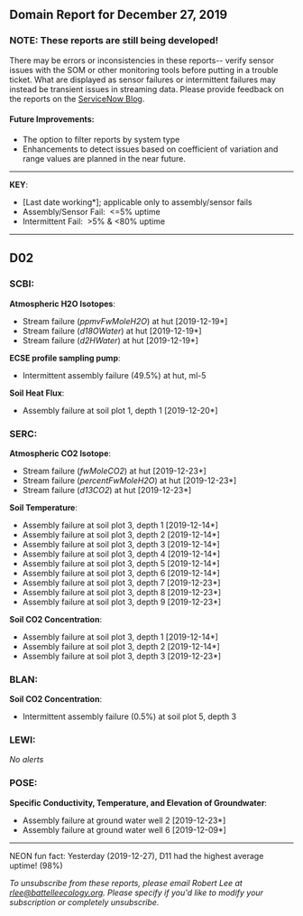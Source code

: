 ## Domain Report for December 27, 2019


### NOTE: These reports are still being developed!
There may be errors or inconsistencies in these reports-- verify sensor issues with the SOM or other monitoring tools before putting in a trouble ticket. What are displayed as sensor failures or intermittent failures may instead be transient issues in streaming data.
Please provide feedback on the reports on the [ServiceNow Blog](https://neon.service-now.com/community?id=community_blog&sys_id=9b4fbe8adbed734017ecf9041d9619be).

#### Future Improvements: 
 - The option to filter reports by system type 
 - Enhancements to detect issues based on coefficient of variation and range values are planned in the near future.

***

**KEY**:

 - [Last date working*]; applicable only to assembly/sensor fails
 - Assembly/Sensor Fail:&nbsp;&nbsp;<=5% uptime
 - Intermittent Fail:&nbsp;&nbsp;>5% & <80% uptime

***
## D02

### SCBI:

**Atmospheric H2O Isotopes**:
 - Stream failure (_ppmvFwMoleH2O_) at hut [2019-12-19*]
 - Stream failure (_d18OWater_) at hut [2019-12-19*]
 - Stream failure (_d2HWater_) at hut [2019-12-19*]

**ECSE profile sampling pump**:
 - Intermittent assembly failure (49.5%) at hut, ml-5

**Soil Heat Flux**:
 - Assembly failure at soil plot 1, depth 1 [2019-12-20*]

### SERC:

**Atmospheric CO2 Isotope**:
 - Stream failure (_fwMoleCO2_) at hut [2019-12-23*]
 - Stream failure (_percentFwMoleH2O_) at hut [2019-12-23*]
 - Stream failure (_d13CO2_) at hut [2019-12-23*]

**Soil Temperature**:
 - Assembly failure at soil plot 3, depth 1 [2019-12-14*]
 - Assembly failure at soil plot 3, depth 2 [2019-12-14*]
 - Assembly failure at soil plot 3, depth 3 [2019-12-14*]
 - Assembly failure at soil plot 3, depth 4 [2019-12-14*]
 - Assembly failure at soil plot 3, depth 5 [2019-12-14*]
 - Assembly failure at soil plot 3, depth 6 [2019-12-14*]
 - Assembly failure at soil plot 3, depth 7 [2019-12-23*]
 - Assembly failure at soil plot 3, depth 8 [2019-12-23*]
 - Assembly failure at soil plot 3, depth 9 [2019-12-23*]

**Soil CO2 Concentration**:
 - Assembly failure at soil plot 3, depth 1 [2019-12-14*]
 - Assembly failure at soil plot 3, depth 2 [2019-12-14*]
 - Assembly failure at soil plot 3, depth 3 [2019-12-23*]

### BLAN:

**Soil CO2 Concentration**:
 - Intermittent assembly failure (0.5%) at soil plot 5, depth 3

### LEWI:

_No alerts_

### POSE:

**Specific Conductivity, Temperature, and Elevation of Groundwater**:
 - Assembly failure at ground water well 2 [2019-12-23*]
 - Assembly failure at ground water well 6 [2019-12-09*]

***
NEON fun fact: Yesterday (2019-12-27), D11 had the highest average uptime! (98%)

_To unsubscribe from these reports, please email Robert Lee at rlee@battelleecology.org. Please specify if you'd like to modify your subscription or completely unsubscribe._
